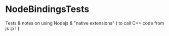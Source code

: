 # NodeBindingsTests
Tests &amp; notes on using Nodejs &amp; "native extensions" ( to call C++ code from js :p ! )
